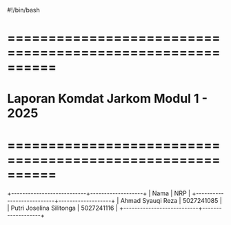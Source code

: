 #!/bin/bash
# ==========================================================
# Laporan Komdat Jarkom Modul 1 - 2025
# ==========================================================

+---------------------------+-------------------+
| Nama                      | NRP               |
+---------------------------+-------------------+
| Ahmad Syauqi Reza         | 5027241085        |
| Putri Joselina Silitonga  | 5027241116        |
+---------------------------+-------------------+
